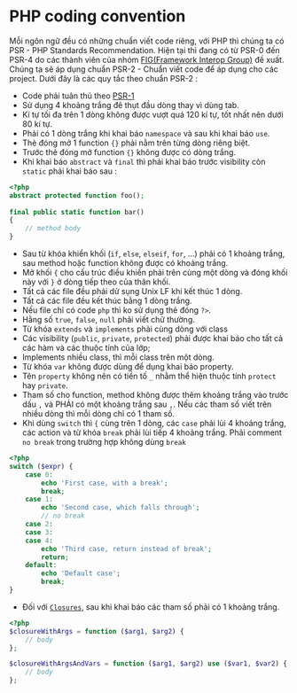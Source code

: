 # PHP coding convention
Mỗi ngôn ngữ đều có những chuẩn viết code riêng, với PHP thì chúng ta có PSR - PHP Standards Recommendation.
Hiện tại thì đang có từ PSR-0 đến PSR-4 do các thành viên của nhóm [FIG(Framework Interop Group)](http://www.php-fig.org/) đề xuất. Chúng ta sẽ áp
 dụng chuẩn PSR-2 - Chuẩn viết code để áp dụng cho các project. Dưới đây là các quy tắc theo chuẩn PSR-2 :
- Code phải tuân thủ theo [PSR-1](https://github.com/php-fig/fig-standards/blob/master/accepted/PSR-1-basic-coding-standard.md)
- Sử dụng 4 khoảng trắng đê thụt đầu dòng thay vì dùng tab.
- Kí tự tối đa trên 1 dòng không được vượt quá 120 kí tự, tốt nhất nên dưới 80 kí tự.
- Phải có 1 dòng trắng khi khai báo `namespace` và sau khi khai báo `use`.
- Thẻ đóng mở 1 function `{}` phải nằm trên từng dòng riêng biệt.
- Trước thẻ đóng mở function `{}` không được có dòng trắng.
- Khi khai báo `abstract` và `final` thì phải khai báo trước visibility còn `static` phải khai báo sau : 
```php
<?php
abstract protected function foo();
  
final public static function bar()
{
    // method body
}
```
- Sau từ khóa khiển khối (`if`, `else`, `elseif`, `for`, ...) phải có 1 khoảng trắng, sau method hoặc function không được có khoảng trắng.
- Mở khối `{` cho cấu trúc điều khiển phải trên cùng một dòng và đóng khối này với `}`  ở dòng tiếp theo của thân khối.
- Tất cả các file đều phải dử sụng Unix LF khi kết thúc 1 dòng.
- Tất cả các file đều kết thúc bằng 1 dòng trắng.
- Nếu file chỉ có code `php` thì ko sử dụng thẻ đóng `?>`.
- Hằng số `true`, `false`, `null` phải viết chữ thường. 
- Từ khóa `extends` và `implements` phải cùng dòng với class
- Các visibility (`public`, `private`, `protected`) phải được khai báo cho tất cả các hàm và các thuộc tính của lớp;
- Implements nhiều class, thì mỗi class trên một dòng.
- Từ khóa `var` không được dùng để dụng khai báo property.
- Tên `property` không nên có tiền tố `_` nhằm thể hiện thuộc tính `protect` hay `private`.
- Tham số cho function, method không được thêm khoảng trắng vào trước dấu `,` và PHẢI có một khoảng trắng sau `,`. 
Nếu các tham số viết trên nhiều dòng thì mỗi dòng chỉ có 1 tham số.
- Khi dùng `switch` thì `{` cùng trên 1 dòng, các `case` phải lùi 4 khoảng trắng, các action và từ khóa `break` phải lùi tiếp 4 khoảng trắng. 
Phải comment `no break` trong trường hợp không dùng `break`
```php
<?php
switch ($expr) {
    case 0:
        echo 'First case, with a break';
        break;
    case 1:
        echo 'Second case, which falls through';
        // no break
    case 2:
    case 3:
    case 4:
        echo 'Third case, return instead of break';
        return;
    default:
        echo 'Default case';
        break;
}
```
- Đối với [`Closures`](http://php.net/manual/en/class.closure.php), sau khi khai báo các tham số phải có 1 khoảng trắng.
```php
<?php
$closureWithArgs = function ($arg1, $arg2) {
    // body
};

$closureWithArgsAndVars = function ($arg1, $arg2) use ($var1, $var2) {
    // body
};
```